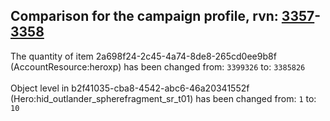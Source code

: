 ## Comparison for the campaign profile, rvn: [3357](https://github.com/PRO100KatYT/FortniteProfileRevisions/tree/main/profiles/campaign/3357%20campaign.json)-[3358](https://github.com/PRO100KatYT/FortniteProfileRevisions/tree/main/profiles/campaign/3358%20campaign.json)

The quantity of item 2a698f24-2c45-4a74-8de8-265cd0ee9b8f (AccountResource:heroxp) has been changed from: `3399326` to: `3385826`
<br><br>
Object level in b2f41035-cba8-4542-abc6-46a20341552f (Hero:hid_outlander_spherefragment_sr_t01) has been changed from: `1` to: `10`
<br><br>
